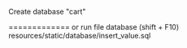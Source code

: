 Create database "cart"

=============
or run file database (shift + F10) 
resources/static/database/insert_value.sql
